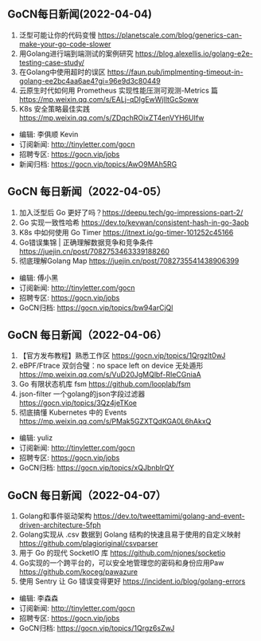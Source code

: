 ## GoCN每日新闻(2022-04-04)

1. 泛型可能让你的代码变慢 https://planetscale.com/blog/generics-can-make-your-go-code-slower
2. 用Golang进行端到端测试的案例研究 https://blog.alexellis.io/golang-e2e-testing-case-study/
3. 在Golang中使用超时的误区 https://faun.pub/implmenting-timeout-in-golang-ee2bc4aa6ae4?gi=96e9d3c80449
4. 云原生时代如何用 Prometheus 实现性能压测可观测-Metrics 篇 https://mp.weixin.qq.com/s/EALj-qDIgEwWjlItGcSoww
5. K8s 安全策略最佳实践 https://mp.weixin.qq.com/s/ZDqchROixZT4enVYH6UIfw

* 编辑: 李俱顺 Kevin
* 订阅新闻: http://tinyletter.com/gocn
* 招聘专区: https://gocn.vip/jobs
* 新闻归档: https://gocn.vip/topics/AwO9MAh5RG


## GoCN 每日新闻（2022-04-05）

1. 加入泛型后 Go 更好了吗？https://deepu.tech/go-impressions-part-2/
2. Go 实现一致性哈希 https://dev.to/kevwan/consistent-hash-in-go-3aob
3. K8s 中如何使用 Go Timer https://itnext.io/go-timer-101252c45166
4. Go错误集锦 | 正确理解数据竞争和竞争条件 https://juejin.cn/post/7082753463339188260
5. 彻底理解Golang Map https://juejin.cn/post/7082735541438906399

* 编辑: 傅小黑
* 订阅新闻: http://tinyletter.com/gocn
* 招聘专区: https://gocn.vip/jobs
* GoCN归档: https://gocn.vip/topics/bw94arCjQl


## GoCN 每日新闻（2022-04-06）

1. 【官方发布教程】熟悉工作区 https://gocn.vip/topics/1Qrgzlt0wJ
2. eBPF/Ftrace 双剑合璧：no space left on device 无处遁形 https://mp.weixin.qq.com/s/VuD20JgMQlbf-RIeCGniaA
3. Go 有限状态机库 fsm https://github.com/looplab/fsm
4. json-filter 一个golang的json字段过滤器 https://gocn.vip/topics/3Qz4jeTKoe
5. 彻底搞懂 Kubernetes 中的 Events https://mp.weixin.qq.com/s/PMak5GZXTQdKGA0L6hAkxQ

* 编辑: yuliz
* 订阅新闻: http://tinyletter.com/gocn
* 招聘专区: https://gocn.vip/jobs
* GoCN归档: https://gocn.vip/topics/xQJbnbIrQY


## GoCN 每日新闻（2022-04-07）

1. Golang和事件驱动架构 https://dev.to/tweettamimi/golang-and-event-driven-architecture-5fph
2. Golang实现从 .csv 数据到 Golang 结构的快速且易于使用的自定义映射 https://github.com/plagioriginal/csvparser
3. 用于 Go 的现代 SocketIO 库 https://github.com/njones/socketio
4. Go实现的一个跨平台的，可以安全地管理您的密码和身份应用Paw https://github.com/koceg/pawazure
5. 使用 Sentry 让 Go 错误变得更好 https://incident.io/blog/golang-errors
* 编辑: 李森森
* 订阅新闻: http://tinyletter.com/gocn
* 招聘专区: https://gocn.vip/jobs
* GoCN归档: https://gocn.vip/topics/1Qrgz6sZwJ
